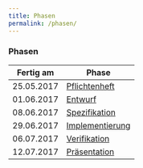 ```yaml
---
title: Phasen
permalink: /phasen/
---
```


### Phasen

| Fertig am  | Phase                |
| ---------- | -------------------- |
| 25.05.2017 | [Pflichtenheft][1]   |
| 01.06.2017 | [Entwurf][0]         |
| 08.06.2017 | [Spezifikation][3]   |
| 29.06.2017 | [Implementierung][0] |
| 06.07.2017 | [Verifikation][0]    |
| 12.07.2017 | [Präsentation ][0]   |

[1]: pflichtenheft.md
[3]: spezifikation.md
[0]: #phasen
